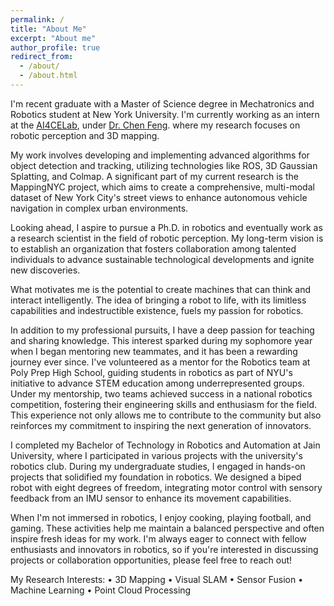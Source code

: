 ```yaml
---
permalink: /
title: "About Me"
excerpt: "About me"
author_profile: true
redirect_from: 
  - /about/
  - /about.html
---
```

I'm recent graduate with a Master of Science degree in Mechatronics and Robotics student at New York University. I'm currently working as an intern at the [AI4CELab](https://ai4ce.github.io/), under [Dr. Chen Feng](https://engineering.nyu.edu/faculty/chen-feng). where my research focuses on robotic perception and 3D mapping.

My work involves developing and implementing advanced algorithms for object detection and tracking, utilizing technologies like ROS, 3D Gaussian Splatting, and Colmap. A significant part of my current research is the MappingNYC project, which aims to create a comprehensive, multi-modal dataset of New York City's street views to enhance autonomous vehicle navigation in complex urban environments.

Looking ahead, I aspire to pursue a Ph.D. in robotics and eventually work as a research scientist in the field of robotic perception. My long-term vision is to establish an organization that fosters collaboration among talented individuals to advance sustainable technological developments and ignite new discoveries.

What motivates me is the potential to create machines that can think and interact intelligently. The idea of bringing a robot to life, with its limitless capabilities and indestructible existence, fuels my passion for robotics. 

In addition to my professional pursuits, I have a deep passion for teaching and sharing knowledge. This interest sparked during my sophomore year when I began mentoring new teammates, and it has been a rewarding journey ever since. I've volunteered as a mentor for the Robotics team at Poly Prep High School, guiding students in robotics as part of NYU's initiative to advance STEM education among underrepresented groups. Under my mentorship, two teams achieved success in a national robotics competition, fostering their engineering skills and enthusiasm for the field. This experience not only allows me to contribute to the community but also reinforces my commitment to inspiring the next generation of innovators.

I completed my Bachelor of Technology in Robotics and Automation at Jain University, where I participated in various projects with the university's robotics club. During my undergraduate studies, I engaged in hands-on projects that solidified my foundation in robotics. We designed a biped robot with eight degrees of freedom, integrating motor control with sensory feedback from an IMU sensor to enhance its movement capabilities.

When I'm not immersed in robotics, I enjoy cooking, playing football, and gaming. These activities help me maintain a balanced perspective and often inspire fresh ideas for my work. I'm always eager to connect with fellow enthusiasts and innovators in robotics, so if you're interested in discussing projects or collaboration opportunities, please feel free to reach out!

My Research Interests:
• 3D Mapping • Visual SLAM • Sensor Fusion • Machine Learning • Point Cloud Processing
 
